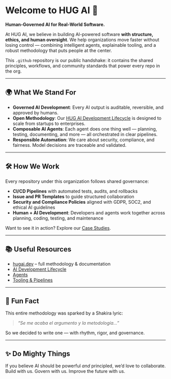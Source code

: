 # Welcome to HUG AI 👋

**Human-Governed AI for Real-World Software.**

At HUG AI, we believe in building AI-powered software **with structure, ethics, and human oversight**. We help organizations move faster without losing control — combining intelligent agents, explainable tooling, and a robust methodology that puts people at the center.

This `.github` repository is our public handshake: it contains the shared principles, workflows, and community standards that power every repo in the org.

---

## 🌍 What We Stand For

- **Governed AI Development**: Every AI output is auditable, reversible, and approved by humans.
- **Open Methodology**: Our [HUG AI Development Lifecycle](https://hugai.dev/ai-development-lifecycle) is designed to scale from startups to enterprises.
- **Composable AI Agents**: Each agent does one thing well — planning, testing, documenting, and more — all orchestrated in clear pipelines.
- **Responsible Automation**: We care about security, compliance, and fairness. Model decisions are traceable and validated.

---

## 🛠 How We Work

Every repository under this organization follows shared governance:

- **CI/CD Pipelines** with automated tests, audits, and rollbacks
- **Issue and PR Templates** to guide structured collaboration
- **Security and Compliance Policies** aligned with GDPR, SOC2, and ethical AI guidelines
- **Human + AI Development**: Developers and agents work together across planning, coding, testing, and maintenance

Want to see it in action? Explore our [Case Studies](https://hugai.dev/methodology/case-studies).

---

## 📚 Useful Resources

- [hugai.dev](https://hugai.dev) – full methodology & documentation
- [AI Development Lifecycle](https://hugai.dev/methodology/ai-development-lifecycle)
- [Agents](https://hugai.dev/agents)
- [Tooling & Pipelines](https://hugai.dev/tooling)

---

## 🍿 Fun Fact

This entire methodology was sparked by a Shakira lyric:  
> *“Se me acaba el argumento y la metodología…”*

So we decided to write one — with rhythm, rigor, and governance.

---

## ✨ Do Mighty Things

If you believe AI should be powerful *and* principled, we’d love to collaborate.  
Build with us. Govern with us. Improve the future with us.
